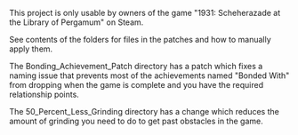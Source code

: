 This project is only usable by owners of the game "1931: Scheherazade at the Library of Pergamum" on Steam. 

See contents of the folders for files in the patches and how to manually apply them.

The Bonding_Achievement_Patch directory has a patch which fixes a naming issue that prevents most of the achievements named 
"Bonded With" from dropping when the game is complete and you have the required relationship points.

The 50_Percent_Less_Grinding directory has a change which reduces the amount of grinding you need to do to get past obstacles in the game.

